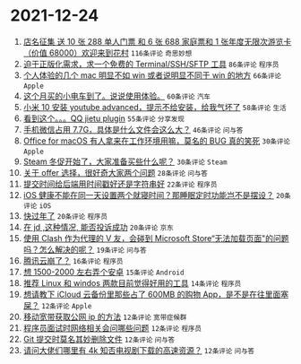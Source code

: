 # 2021-12-24

1. [店名征集 送 10 张 288 单人门票 和 6 张 688 家庭票和 1 张年度无限次游览卡（价值 68000）欢迎来到花村](https://www.v2ex.com/t/824132) `116条评论` `奇思妙想`
1. [迫于正版化需求，求一个免费的 Terminal/SSH/SFTP 工具](https://www.v2ex.com/t/824167) `86条评论` `程序员`
1. [个人体验的几个 mac 明显不如 win 或者说明显不同于 win 的地方](https://www.v2ex.com/t/824214) `66条评论` `Apple`
1. [这个月买的小电车到了。说说使用体验。](https://www.v2ex.com/t/824140) `60条评论` `汽车`
1. [小米 10 安装 youtube advanced，提示不给安装，给我气坏了](https://www.v2ex.com/t/824148) `58条评论` `生活`
1. [看到这个。。。QQ jietu plugin](https://www.v2ex.com/t/824156) `55条评论` `分享发现`
1. [手机微信占用 7.7G，具体是什么文件会这么大？](https://www.v2ex.com/t/824174) `46条评论` `问与答`
1. [Office for macOS 有人拿来在工作环境用嘛，莫名的 BUG 真的笑死](https://www.v2ex.com/t/824210) `30条评论` `Apple`
1. [Steam 冬促开始了，大家准备买些什么呢？](https://www.v2ex.com/t/824197) `30条评论` `Steam`
1. [关于 offer 选择，很好奇大家两个问题](https://www.v2ex.com/t/824192) `28条评论` `问与答`
1. [提交时间给后端用时间戳好还是字符串好](https://www.v2ex.com/t/824255) `22条评论` `程序员`
1. [iOS 健康不能在同一天设置两个就寝时间？那睡眠定时功能岂不是摆设？](https://www.v2ex.com/t/824229) `20条评论` `iOS`
1. [快过年了](https://www.v2ex.com/t/824201) `20条评论` `程序员`
1. [在 jd ,这种情况, 能否投诉成功](https://www.v2ex.com/t/824146) `20条评论` `京东`
1. [使用 Clash 作为代理的 V 友，会碰到 Microsoft Store“无法加载页面"的问题吗？怎么解决的呢？](https://www.v2ex.com/t/824125) `19条评论` `问与答`
1. [腾讯云崩了？](https://www.v2ex.com/t/824131) `16条评论` `程序员`
1. [想 1500-2000 左右弄个安卓](https://www.v2ex.com/t/824126) `15条评论` `Android`
1. [推荐 Linux 和 windos 两款目前觉得好用的工具](https://www.v2ex.com/t/824178) `14条评论` `程序员`
1. [想请教下 iCloud 云备份里那些占了 600MB 的购物 App，是不是在往里面塞屎？](https://www.v2ex.com/t/824244) `12条评论` `Apple`
1. [移动宽带获取公网 ip 的方法](https://www.v2ex.com/t/824242) `12条评论` `宽带症候群`
1. [程序员面试时网络相关会问哪些问题](https://www.v2ex.com/t/824225) `12条评论` `程序员`
1. [Git 提交时莫名其妙删除文件](https://www.v2ex.com/t/824200) `12条评论` `问与答`
1. [请问大佬们哪里有 4k 知否电视剧下载的高速资源？](https://www.v2ex.com/t/824173) `12条评论` `问与答`
